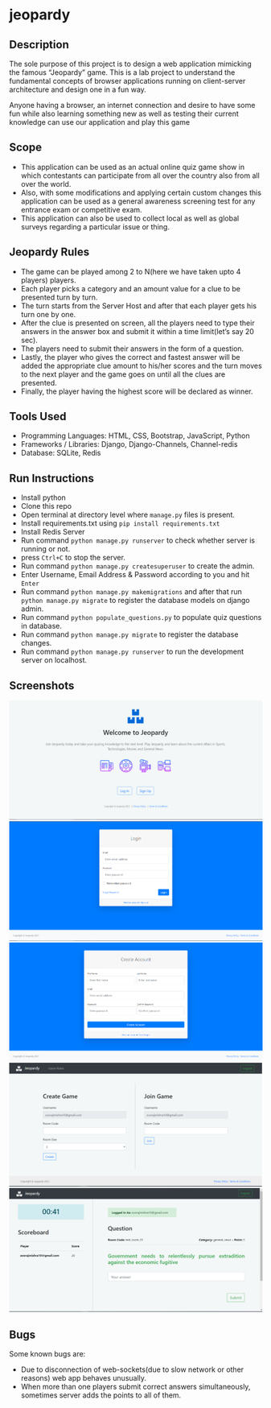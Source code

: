 # jeopardy
## Description
The sole purpose of this project is to design a web application mimicking the famous
“Jeopardy” game. This is a lab project to understand the fundamental concepts of browser
applications running on client-server architecture and design one in a fun way.

Anyone having a browser, an internet connection and desire to have some fun while also
learning something new as well as testing their current knowledge can use our application
and play this game

## Scope
* This application can be used as an actual online quiz game show in which contestants
can participate from all over the country also from all over the world.
* Also, with some modifications and applying certain custom changes this application
can be used as a general awareness screening test for any entrance exam or
competitive exam.
* This application can also be used to collect local as well as global surveys regarding a
particular issue or thing.

## Jeopardy Rules
* The game can be played among 2 to N(here we have taken upto 4 players) players.
* Each player picks a category and an amount value for a clue to be presented turn by
turn.
* The turn starts from the Server Host and after that each player gets his turn one by
one.
* After the clue is presented on screen, all the players need to type their answers in the
answer box and submit it within a time limit(let’s say 20 sec).
* The players need to submit their answers in the form of a question.
* Lastly, the player who gives the correct and fastest answer will be added the
appropriate clue amount to his/her scores and the turn moves to the next player and
the game goes on until all the clues are presented.
* Finally, the player having the highest score will be declared as winner.

## Tools Used
* Programming Languages: HTML, CSS, Bootstrap, JavaScript, Python
* Frameworks / Libraries: Django, Django-Channels, Channel-redis
* Database: SQLite, Redis

## Run Instructions
* Install python
* Clone this repo
* Open terminal at directory level where ```manage.py``` files is present.
* Install requirements.txt using ```pip install requirements.txt```
* Install Redis Server  
* Run command ```python manage.py runserver``` to check whether server is running or not.
* press ```Ctrl+C``` to stop the server.
* Run command ```python manage.py createsuperuser``` to create the admin.
* Enter Username, Email Address & Password according to you and hit ```Enter```
* Run command ```python manage.py makemigrations``` and after that run ```python manage.py migrate``` to register the database models on django admin.
* Run command ```python populate_questions.py``` to populate quiz questions in database.
* Run command ```python manage.py migrate``` to register the database changes.
* Run command ```python manage.py runserver``` to run the development server on localhost.

## Screenshots
 
![Screenshot_01.png](https://github.com/soorajmishra10/jeopardy/blob/master/screenshots/SS_01.png "Home Page")
![Screenshot_02.png](https://github.com/soorajmishra10/jeopardy/blob/master/screenshots/SS_02.png "Login Page")
![Screenshot_03.png](https://github.com/soorajmishra10/jeopardy/blob/master/screenshots/SS_03.png "Signup Page")
![Screenshot_03.png](https://github.com/soorajmishra10/jeopardy/blob/master/screenshots/SS_04.png "Create Game/Join Game Page")
![Screenshot_05.png](https://github.com/soorajmishra10/jeopardy/blob/master/screenshots/SS_05.png "Play Area")

## Bugs
Some known bugs are:
* Due to disconnection of web-sockets(due to slow network or other reasons) web app behaves unusually. 
* When more than one players submit correct answers simultaneously, sometimes server adds the points to all of them. 
